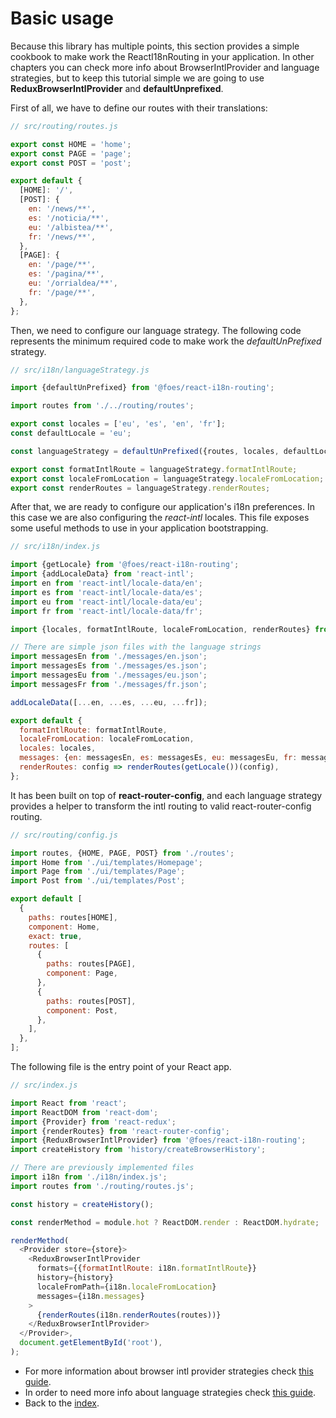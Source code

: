# Basic usage

Because this library has multiple points, this section provides a simple cookbook to make work the ReactI18nRouting
in your application. In other chapters you can check more info about BrowserIntlProvider and language strategies, but
to keep this tutorial simple we are going to use **ReduxBrowserIntlProvider** and **defaultUnprefixed**.

First of all, we have to define our routes with their translations:
```javascript
// src/routing/routes.js

export const HOME = 'home';
export const PAGE = 'page';
export const POST = 'post';

export default {
  [HOME]: '/',
  [POST]: {
    en: '/news/**',
    es: '/noticia/**',
    eu: '/albistea/**',
    fr: '/news/**',
  },
  [PAGE]: {
    en: '/page/**',
    es: '/pagina/**',
    eu: '/orrialdea/**',
    fr: '/page/**',
  },
};
```

Then, we need to configure our language strategy. The following code represents the minimum required code to
make work the *defaultUnPrefixed* strategy.

```javascript
// src/i18n/languageStrategy.js

import {defaultUnPrefixed} from '@foes/react-i18n-routing';

import routes from './../routing/routes';

export const locales = ['eu', 'es', 'en', 'fr'];
const defaultLocale = 'eu';

const languageStrategy = defaultUnPrefixed({routes, locales, defaultLocale});

export const formatIntlRoute = languageStrategy.formatIntlRoute;
export const localeFromLocation = languageStrategy.localeFromLocation;
export const renderRoutes = languageStrategy.renderRoutes;
```
After that, we are ready to configure our application's i18n preferences. In this case we are also
configuring the *react-intl* locales. This file exposes some useful methods to use in your application bootstrapping.  

```javascript
// src/i18n/index.js

import {getLocale} from '@foes/react-i18n-routing';
import {addLocaleData} from 'react-intl';
import en from 'react-intl/locale-data/en';
import es from 'react-intl/locale-data/es';
import eu from 'react-intl/locale-data/eu';
import fr from 'react-intl/locale-data/fr';

import {locales, formatIntlRoute, localeFromLocation, renderRoutes} from './languageStrategy';

// There are simple json files with the language strings
import messagesEn from './messages/en.json';
import messagesEs from './messages/es.json';
import messagesEu from './messages/eu.json';
import messagesFr from './messages/fr.json';

addLocaleData([...en, ...es, ...eu, ...fr]);

export default {
  formatIntlRoute: formatIntlRoute,
  localeFromLocation: localeFromLocation,
  locales: locales,
  messages: {en: messagesEn, es: messagesEs, eu: messagesEu, fr: messagesFr},
  renderRoutes: config => renderRoutes(getLocale())(config),
};
```
It has been built on top of **react-router-config**, and each language strategy provides a helper to transform
the intl routing to valid react-router-config routing. 

```javascript
// src/routing/config.js

import routes, {HOME, PAGE, POST} from './routes';
import Home from './ui/templates/Homepage';
import Page from './ui/templates/Page';
import Post from './ui/templates/Post';

export default [
  {
    paths: routes[HOME],
    component: Home,
    exact: true,
    routes: [
      {
        paths: routes[PAGE],
        component: Page,
      },
      {
        paths: routes[POST],
        component: Post,
      },
    ],
  },
];
```
The following file is the entry point of your React app.

```javascript
// src/index.js

import React from 'react';
import ReactDOM from 'react-dom';
import {Provider} from 'react-redux';
import {renderRoutes} from 'react-router-config';
import {ReduxBrowserIntlProvider} from '@foes/react-i18n-routing';
import createHistory from 'history/createBrowserHistory';

// There are previously implemented files
import i18n from './i18n/index.js';
import routes from './routing/routes.js';

const history = createHistory();

const renderMethod = module.hot ? ReactDOM.render : ReactDOM.hydrate;

renderMethod(
  <Provider store={store}>
    <ReduxBrowserIntlProvider
      formats={{formatIntlRoute: i18n.formatIntlRoute}}
      history={history}
      localeFromPath={i18n.localeFromLocation}
      messages={i18n.messages}
    >
      {renderRoutes(i18n.renderRoutes(routes))}
    </ReduxBrowserIntlProvider>
  </Provider>,
  document.getElementById('root'),
);
```

- For more information about browser intl provider strategies check [this guide](browser_intl_provider_strategies.md).
- In order to need more info about language strategies check [this guide](language_strategies.md).
- Back to the [index](index.md).
